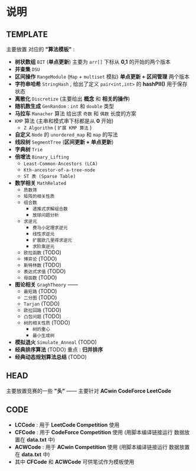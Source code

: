 # 说明

## TEMPLATE

主要放置 对应的 **"算法模板"** :

- **树状数组** `BIT`  (**单点更新**) 主要为 `arr[]` 下标从 **0,1** 的开始的两个版本
- **并查集** `DSU`
- **区间操作** `RangeModule`  (`Map` + `multiset` 模拟) **单点更新 + 区间管理** 两个版本
- **字符串哈希** `StringHash` , 给出了定义 `pair<int,int>` 的 **hashPII()** 用于保存状态
- **离散化** `Discretize` (主要给出 **概念** 和 **相关的操作**)
- **随机数生成** `GenRandom` : `int` 和 `double` 类型
- **马拉车** `Manacher` 算法 给出求 `奇数` 和 `偶数` 长度的方案
- `KMP` 算法 (主串和模式串下标都是从 **0** 开始)
  - `Z Algorithm` ( `扩展 KMP 算法` )
- **自定义** `Node` 的 `unordered_map` 和 `map` 的写法
- **线段树** `SegmentTree` (**区间更新 + 单点更新**)
- **字典树** `Trie`
- **倍增法** `Binary_Lifting`
  - `Least-Common-Ancestors (LCA)`
  - `Kth-ancestor-of-a-tree-node`
  - `ST 表 (Sparse Table)`
- **数学相关** `MathRelated`
  - `质数筛`
  - `矩阵的相关性质`
  - `组合数`
    - `递推式求解组合数`
    - `放球问题分析`
  - `求逆元`
    - `费马小定理求逆元`
    - `线性求逆元`
    - `扩展欧几里得求逆元`
    - `求阶乘逆元`
  - `欧拉函数` (TODO)
  - `博弈论` (TODO)
  - `斯特林数` (TODO)
  - `表达式求值` (TODO)
  - `母函数` (TODO)
- **图论相关** `GraghTheory` ——
  - `最短路` (TODO)
  - `二分图` (TODO)
  - `Tarjan` (TODO)
  - `欧拉回路` (TODO)
  - `凸包问题` (TODO)
  - `树的相关性质` (TODO)
    - `树的重心`
    - `最小生成树`
- **模拟退火** `Simulate_Anneal` (TODO)
- **经典排序算法** (TODO) 重点 : **归并排序**
- **经典动态规划算法总结** (TODO)

## HEAD

主要放置竞赛的一些 **"头"** —— 主要针对 **ACwin CodeForce LeetCode**

## CODE

- **LCCode** : 用于 **LeetCode Competition** 使用
- **CFCode** : 用于 **CodeForce Competition** 使用 (用脚本编译链接运行 数据放置在 **data.txt** 中)
- **ACWCode** : 用于 **ACwin Competition** 使用 (用脚本编译链接运行 数据放置在 **data.txt** 中)
- 其中 **CFCode** 和 **ACWCode** 可供笔试作为模板使用
